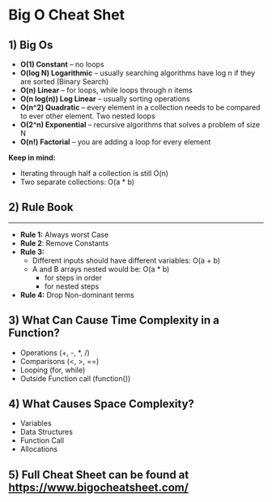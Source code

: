 # Big O Cheat Shet

## 1) Big Os

- **O(1) Constant** – no loops
- **O(log N) Logarithmic** – usually searching algorithms have log n if they are sorted (Binary Search)
- **O(n) Linear** – for loops, while loops through n items
- **O(n log(n)) Log Linear** – usually sorting operations
- **O(n^2) Quadratic** – every element in a collection needs to be compared to ever other element. Two nested loops
- **O(2^n) Exponential** – recursive algorithms that solves a problem of size N
- **O(n!) Factorial** – you are adding a loop for every element

**Keep in mind:** 
- Iterating through half a collection is still O(n)
- Two separate collections: O(a * b)

## **2) Rule Book**
----
- **Rule 1:** Always worst Case
- **Rule 2**: Remove Constants
- **Rule 3:**
  - Different inputs should have different variables: O(a + b)
  - A and B arrays nested would be: O(a * b)
    - for steps in order
    - for nested steps
- **Rule 4:** Drop Non-dominant terms

## 3) What Can Cause Time Complexity in a Function?
- Operations (+, -, *, /)
- Comparisons (<, >, ==)
- Looping (for, while)
- Outside Function call (function())

## 4) What Causes Space Complexity?
- Variables
- Data Structures
- Function Call
- Allocations

## 5) Full Cheat Sheet can be found at https://www.bigocheatsheet.com/




